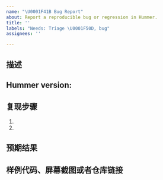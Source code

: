 ```yaml
---
name: "\U0001F41B Bug Report"
about: Report a reproducible bug or regression in Hummer.
title: ''
labels: "Needs: Triage \U0001F50D, bug"
assignees: ''

---
```


<!-- 请提供所要求的所有资料。不遵循此格式的问题可能会停滞。 -->
## 描述
<!-- 请提供一个明确和简洁的描述什么是错误。如果需要，包括屏幕截图。
请使用最新的 Hummer 版本（master/main 分支）进行测试，以确保您的问题尚未修复。 -->

## Hummer version:
<!-- 提供出现问题的 Hummer 版本号 -->

## 复现步骤
<!-- 提供重现问题的详细步骤列表。 -->
1.
2.

## 预期结果
<!-- 描述你期望发生的事情。 -->

## 样例代码、屏幕截图或者仓库链接
<!-- 请提供一个 GitHub 仓库链接或者提供一段最小复现代码。
如果您认为该应用程序与您的错误报告相关，则可以提供该应用程序的屏幕截图。
以下是一些提示，可以提供一个简单的示例：https://stackoverflow.com/help/mcve -->
